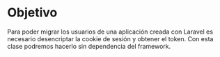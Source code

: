 Objetivo
===

Para poder migrar los usuarios de una aplicación creada con Laravel es necesario desencriptar la cookie de sesión y obtener el token. Con esta clase podremos hacerlo sin dependencia del framework. 